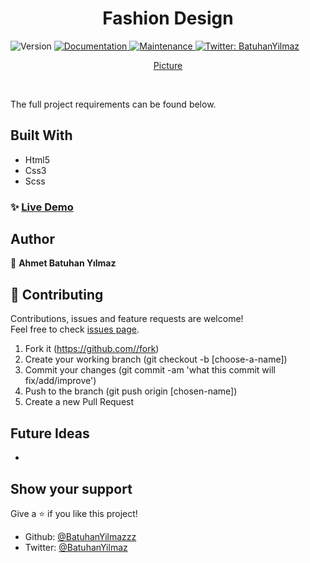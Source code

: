 <h1 align="center">Fashion Design</h1>
<p>
  <img alt="Version" src="https://img.shields.io/badge/version-1.0.0-blue.svg?cacheSeconds=2592000" />
  <a href="https://github.com/BatuhanYilmazzz/FashionDesign#readme" target="_blank">
    <img alt="Documentation" src="https://img.shields.io/badge/documentation-yes-brightgreen.svg" />
  </a>
  <a href="https://github.com/BatuhanYilmazzz/FashionDesign/commit-activity" target="_blank">
    <img alt="Maintenance" src="https://img.shields.io/badge/Maintained%3F-yes-green.svg" />
  </a>
  <a href="https://twitter.com/batuhan38008916" target="_blank">
    <img alt="Twitter: BatuhanYilmaz" src="https://img.shields.io/twitter/follow/batuhan38008916.svg?style=social" />
  </a>
</p>
<p align="center">
  <a href="https://github.com/BatuhanYilmazzz/FashionDesign" target="_blank">
    Picture
  </a>
</p>

<br>

The full project requirements can be found below.

## Built With

- Html5
- Css3
- Scss

### ✨ [Live Demo](https://BatuhanYilmazzz.github.io/FashionDesign/)


## Author

👤 **Ahmet Batuhan Yılmaz**

## 🤝 Contributing

Contributions, issues and feature requests are welcome!<br />Feel free to check [issues page](https://github.com/BatuhanYilmazzz/NetflixReact/issues).

1. Fork it (https://github.com//fork)
2. Create your working branch (git checkout -b [choose-a-name])
3. Commit your changes (git commit -am 'what this commit will fix/add/improve')
4. Push to the branch (git push origin [chosen-name])
5. Create a new Pull Request

## Future Ideas

- 
## Show your support

Give a ⭐️ if you like this project!


- Github: [@BatuhanYilmazzz](https://github.com/BatuhanYilmazzz)
- Twitter: [@BatuhanYilmaz](https://twitter.com/batuhan38008916)

